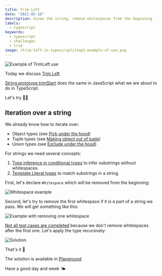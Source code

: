 ```yaml
---
title: Trim Left
date: "2021-05-10"
description: Given the string, remove whitespaces from the beginning
labels:
  - typescript
keywords:
  - typescript
  - challenges
  - trim
image: /trim-left-in-typescript/step1-example-of-use.png
---
```


![Example of TrimLeft use](/trim-left-in-typescript/step1-example-of-use.png)

Today we discuss [Trim Left](https://github.com/type-challenges/type-challenges/blob/master/questions/106-medium-trimleft/README.md)

[String.prototype.trimStart](https://developer.mozilla.org/en-US/docs/Web/JavaScript/Reference/Global_Objects/String/trimStart) does the same in JavaScript what we are about to do in TypeScript.

Let's try 👩‍💻

## Iteration over a string

We already know how to iterate over:

- Object types (see [Pick under the hood](/2021-04-05-pick-under-the-hood/#iteration-over-an-object))
- Tuple types (see [Making object out of tuple](/2021-04-07-making-object-out-of-tuple/#iteration-over-tuple))
- Union types (see [Exclude under the hood](/2021-04-12-exclude-under-the-hood/#iteration-over-a-union-type))

For strings we need several concepts:

1. [Type inference in conditional types](https://www.typescriptlang.org/docs/handbook/release-notes/typescript-2-8.html#type-inference-in-conditional-types) to infer substrings without whitespaces.
2. [Template Literal types](https://devblogs.microsoft.com/typescript/announcing-typescript-4-1/#template-literal-types) to match substrings in a string.

First, let's declare `Whitespace` which will be removed from the beginning:

![Whitespace example](/trim-left-in-typescript/step2-whitespace.png)

Second, let's try to remove the first whitespace if it is a part of a string we pass. We will get something like this:

![Example with removing one whitespace](/trim-left-in-typescript/step3-remove-one-whitespace.png)

[Not all test cases are completed](https://www.typescriptlang.org/play?#code/PQKgUABBCMAMBsEC0EAqAnAlgWwgGQFMAzAF0mSUqvICMBPCAQQDsSALAe2YYDEBXCAAoAAgENWRPgEoIAYmwEAJpj65ZJAtgAOAG1EakOzBvSid5crKsQAinwIBnEpi4WoASW07NBVhAAGGDiEpAA8qAB8-hAA7myYAMZsECSiANaOEOIQBAAeogkkEE5YzADmKXRaBFnMihDoBCR86MwOWRDMBDHFJKUVMcbJ7DVxxo5aBTU0BGWYzMzzFY3YHABuSgB0bhA8HOg5+V4EO-5nJA7kJFU1fThKEAC8aFjYISShAORQABIEOjoOBAAOr7HT1CCfCIQYDAQ7VQoPEhAmaQv4AoGg9DgqCfchnfw7aEANUw3QgXAgAHFjD8+DQAFwQNgkEhaBwM2EXJKbABWDk2+zKwDg8DAIGAYCloAgAH15QrFQqIABNDgtCAAYQ4ihqf0acqVRtlEAlUuu1RB8Q0DkmCRqz2+3wAPpCADrMF3ukifADc5puL2CxA+AGVDho6u0Sktoc9w3lI4p2v4ACQAb2B1omUwAvhn5kQCAcAEqOEi5wlQAD8EDLTnITND-rAMuNRrQ5a1ogcmXbStNkpwWn2RXTEAAogBHPhmAA0k9yCKKuYgRHQHFwn2EFoISCSZm85UcwD4zh0DjxYF3EASPcyzwA2uQJ0uCIVQtPZzpwq93l8SihBdPkAiIIjnF83w-L8zF-YMwm+UDgNA8DIOXT8Z1goI3hDL4oHwpDIRQiCoFfdCYJ-bD-2+fDegOWigKIvpaMhMCSMXcjMMov9cJoiAPTdIoiA4FFRAORjPmE0TxLYsAAF0pWlEBDX7eVdhaEYDlDDR2RU1TB1bcAoGhUM2DEmo6HVA4HA4HQzxcNomRZNkOS5BweX5QV0GFUVgHEBwYmLcgSTJHobLs5wuA5ZlWXZTlgG5Ng+QFIURQQYBwvsqLgogABZfYak1MyAV8MpHCc2LXIS9yks8oVxUlMAgA) because we don't remove whitespaces after the first one. Let's apply the type recursively:

![Solution](/trim-left-in-typescript/step4-solution.png)

That's it 💪

The solution is available in [Playground](https://www.typescriptlang.org/play?#code/PQKgUABBCMAMBsEC0EAqAnAlgWwgGQFMAzAF0mSUqvICMBPCAQQDsSALAe2YYDEBXCAAoAAgENWRPgEoIAYmwEAJpj65ZJAtgAOAG1EakOzBvSid5crKsQAinwIBnEpi4WoASW07NBVhAAGGDiEpAA8qAB8-hAA7myYAMZsECSiANaOEOIQBAAeogkkEE5YzADmKXRaBFnMihDoBCR86MwOWRDMBDHFJKUVMcbJ7DVxxo5aBTU0BGWYzMzzFY3YHABuSgB0bhA8HOg5+V4EO-5nJA7kJFU1fThKEAC8aFjYISShAORQABIEOjoOBAAOr7HT1CCfCIQYDAQ7VQoPEhAmaQv4AoGg9DgqCfchnfw7aEANUw3QgXAgAHFjD8+DQAFwQNgkEhaBwM2EXJKbABWDk2+zKwDg8DAIGAYCloAgAH15QrFQqIABNDgtCAAYQ4ihqf0acqVRtlEAlUuu1RB8Q0DkmCRqz2+3wAPpCADrMF3ukifADc5puL2CxA+AGVDho6u0Sktoc9w3lI4p2v4ACQAb2B1omUwAvhn5kQCAcAEqOEi5wlQAD8QbeIdCZacEXITND-rAMuNRrQ5a1ogcmW7StNkpwWn2RXTEAAogBHPhmAA0s9yCKKuYgRHQHFwn2EFoISCSZm85UcwD4zh0DjxYEPEASA8yzwA2uQZ2uCIVQvPFzpwled4vhKKEV0+UCIgiJcPy-H8-zMQDgzCb5IPAyDoNg9dfwXRCgnrFCoCItDIQwmCoE-bCEIA-DgO+IjegOBiwNIvoGMhKDyNXKjcJooCG3oiAPTdIoiA4FFRAOFjPjEiSpM4sAAF0pWlEBDWHeVdhaEYDlDDR2XUjTR07cAoGhUM2Ekmo6HVA4HA4HQrxcNomRZNkOS5BweX5QV0GFUVgHEBwYmLcgSTJHp7Mc5wuA5ZlWXZTlgG5Ng+QFIURQQYAoqc2KwogABZfYak1SyAV8MpHFchKPOSrzUp8oVxUlMAgA)

Have a good day and week 🌤
